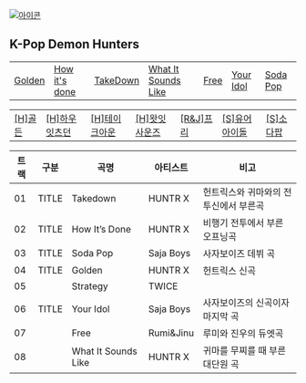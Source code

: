 
[![아이콘](https://skillicons.dev/icons?i=heroku,emotion,ruby,bsd,gitlab,godot,pinia,nestjs,prometheus)](readme.md)


## K-Pop Demon Hunters

<table>
  <tr>
    <td><a href="huntrix_golden.md"      >Golden          </a></td>
    <td><a href="huntrix_how_its_done.md">How it's done   </a></td>
    <td><a href="huntrix_takedown.md"    >TakeDown        </a></td>
    <td><a href="huntrix_what_it_sounds_like.md"    >What It Sounds Like  </a></td>
    <td><a href="rumi_jinu_free.md"      >Free            </a></td>
    <td><a href="sajaboys_your_idol.md"  >Your Idol       </a></td>
    <td><a href="sajaboys_sodapop.md"    >Soda Pop        </a></td>
  </tr>
</table>



<table>
  <tr>
    <td><a href="huntrix_golden.md"      >[H]골든          </a></td>
    <td><a href="huntrix_how_its_done.md">[H]하우잇츠던  </a></td>
    <td><a href="huntrix_takedown.md"    >[H]테이크아운  </a></td>
    <td><a href="huntrix_what_it_sounds_like.md"    >[H]왓잇사운즈  </a></td>
    <td><a href="rumi_jinu_free.md"      >[R&J]프리     </a></td>
    <td><a href="sajaboys_your_idol.md"  >[S]유어아이돌  </a></td>
    <td><a href="sajaboys_sodapop.md"    >[S]소다팝     </a></td>
  </tr>
</table>

| 트랙 | 구분  | 곡명 | 아티스트 | 비고 | 
|------|------|------|------|------|
| 01 | TITLE | Takedown      | HUNTR X   | 헌트릭스와 귀마와의 전투신에서 부른곡 |
| 02 | TITLE | How It’s Done | HUNTR X   | 비행기 전투에서 부른 오프닝곡 | 
| 03 | TITLE | Soda Pop      | Saja Boys | 사자보이즈 데뷔 곡 | 
| 04 | TITLE | Golden        | HUNTR X   | 헌트릭스 신곡 | 
| 05 |       | Strategy      | TWICE     |             |
| 06 | TITLE | Your Idol     | Saja Boys | 사자보이즈의 신곡이자 마지막 곡 | 
| 07 |       | Free          | Rumi&Jinu | 루미와 진우의 듀엣곡 | 
| 08 |       | What It Sounds Like | HUNTR X | 귀마를 무찌를 때 부른 대단원 곡 |

<!--
| 트랙 | 구분  | 곡명 | 아티스트 | 비고 | 
|------|------|------|------|------|
| 01 | TITLE | Takedown | HUNTR X - EJAE, 오드리 누나, REI AMI |   |
| 02 | TITLE | How It’s Done | HUNTR X - EJAE, 오드리 누나, REI AMI | 비행기에서의 전투에서 부른 곡 | 
| 03 | TITLE | Soda Pop | Saja Boys - Andrew Choi, Neckwav, Danny Chung, 케빈, samUIL Lee | 사자보이즈 데뷔 곡 | 
| 04 | TITLE | Golden | HUNTR X - EJAE, 오드리 누나, REI AMI | 헌트릭스 신곡 | 
| 05 |       | Strategy | TWICE |    |
| 06 | TITLE | Your Idol | Saja Boys - Andrew Choi, Neckwav, Danny Chung, 케빈, samUIL Lee | 사자보이즈의 신곡이자 마지막 곡 | 
| 07 |       | Free | Rumi, Jinu - EJAE, Andrew Choi  | 루미와 진우의 듀엣곡 | 
| 08 |       | What It Sounds Like | HUNTR X - EJAE, 오드리 누나, REI AMI | 귀마를 무찌를 때 부른 대단원 곡. 골든의 멜로디가 샘플링되어 들어있기도 하다. |
-->
